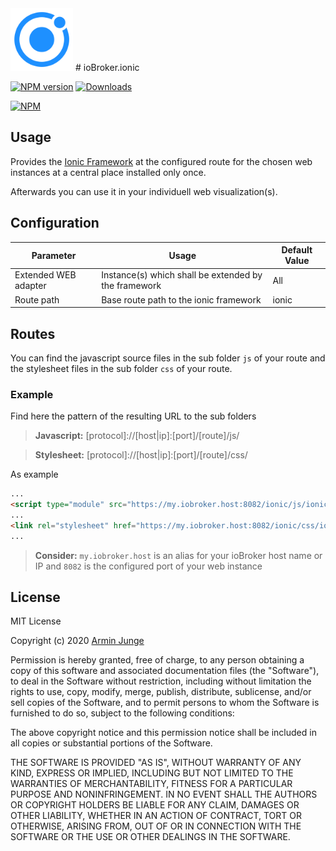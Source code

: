 <img src="admin/logo-ionic.svg" alt="Logo" width="100" height="100">
# ioBroker.ionic

[![NPM version](http://img.shields.io/npm/v/iobroker.ionic.svg)](https://www.npmjs.com/package/iobroker.ionic)
[![Downloads](https://img.shields.io/npm/dm/iobroker.ionic.svg)](https://www.npmjs.com/package/iobroker.ionic)

[![NPM](https://nodei.co/npm/iobroker.ionic.png?downloads=true)](https://nodei.co/npm/iobroker.ionic/)

## Usage
Provides the [Ionic Framework](https://ionicframework.com/) at the configured route for the chosen web instances
at a central place installed only once.

Afterwards you can use it in your individuell web visualization(s).

## Configuration
| Parameter | Usage | Default Value |
| --- | --- | --- |
| Extended WEB adapter | Instance(s) which shall be extended by the framework | All |
| Route path | Base route path to the ionic framework | ionic |

## Routes
You can find the javascript source files in the sub folder `js` of your route 
and the stylesheet files in the sub folder `css` of your route.

### Example
Find here the pattern of the resulting URL to the sub folders
> **Javascript:** [protocol]://[host|ip]:[port]/[route]/js/

> **Stylesheet:** [protocol]://[host|ip]:[port]/[route]/css/

As example
```html
...
<script type="module" src="https://my.iobroker.host:8082/ionic/js/ionic.esm.js"></script>
...
<link rel="stylesheet" href="https://my.iobroker.host:8082/ionic/css/ionic.bundle.css" />
...
```

> **Consider:** `my.iobroker.host` is an alias for your ioBroker host name or IP and `8082` is the configured port of your web instance

## License
MIT License

Copyright (c) 2020 [Armin Junge](mailto:armin.junge.81@gmail.com)

Permission is hereby granted, free of charge, to any person obtaining a copy
of this software and associated documentation files (the "Software"), to deal
in the Software without restriction, including without limitation the rights
to use, copy, modify, merge, publish, distribute, sublicense, and/or sell
copies of the Software, and to permit persons to whom the Software is
furnished to do so, subject to the following conditions:

The above copyright notice and this permission notice shall be included in all
copies or substantial portions of the Software.

THE SOFTWARE IS PROVIDED "AS IS", WITHOUT WARRANTY OF ANY KIND, EXPRESS OR
IMPLIED, INCLUDING BUT NOT LIMITED TO THE WARRANTIES OF MERCHANTABILITY,
FITNESS FOR A PARTICULAR PURPOSE AND NONINFRINGEMENT. IN NO EVENT SHALL THE
AUTHORS OR COPYRIGHT HOLDERS BE LIABLE FOR ANY CLAIM, DAMAGES OR OTHER
LIABILITY, WHETHER IN AN ACTION OF CONTRACT, TORT OR OTHERWISE, ARISING FROM,
OUT OF OR IN CONNECTION WITH THE SOFTWARE OR THE USE OR OTHER DEALINGS IN THE
SOFTWARE.